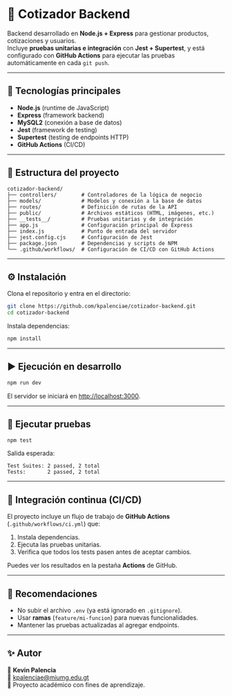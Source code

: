 # 🛒 Cotizador Backend

Backend desarrollado en **Node.js + Express** para gestionar productos, cotizaciones y usuarios.  
Incluye **pruebas unitarias e integración** con **Jest + Supertest**, y está configurado con **GitHub Actions** para ejecutar las pruebas automáticamente en cada `git push`.

---

## 🚀 Tecnologías principales
- **Node.js** (runtime de JavaScript)
- **Express** (framework backend)
- **MySQL2** (conexión a base de datos)
- **Jest** (framework de testing)
- **Supertest** (testing de endpoints HTTP)
- **GitHub Actions** (CI/CD)

---

## 📂 Estructura del proyecto
```
cotizador-backend/
├── controllers/        # Controladores de la lógica de negocio
├── models/             # Modelos y conexión a la base de datos
├── routes/             # Definición de rutas de la API
├── public/             # Archivos estáticos (HTML, imágenes, etc.)
├── __tests__/          # Pruebas unitarias y de integración
├── app.js              # Configuración principal de Express
├── index.js            # Punto de entrada del servidor
├── jest.config.cjs     # Configuración de Jest
├── package.json        # Dependencias y scripts de NPM
└── .github/workflows/  # Configuración de CI/CD con GitHub Actions
```

---

## ⚙️ Instalación

Clona el repositorio y entra en el directorio:

```bash
git clone https://github.com/kpalenciae/cotizador-backend.git
cd cotizador-backend
```

Instala dependencias:

```bash
npm install
```

---

## ▶️ Ejecución en desarrollo

```bash
npm run dev
```

El servidor se iniciará en [http://localhost:3000](http://localhost:3000).

---

## 🧪 Ejecutar pruebas

```bash
npm test
```

Salida esperada:

```
Test Suites: 2 passed, 2 total
Tests:       2 passed, 2 total
```

---

## 🔄 Integración continua (CI/CD)

El proyecto incluye un flujo de trabajo de **GitHub Actions** (`.github/workflows/ci.yml`) que:

1. Instala dependencias.
2. Ejecuta las pruebas unitarias.
3. Verifica que todos los tests pasen antes de aceptar cambios.

Puedes ver los resultados en la pestaña **Actions** de GitHub.

---

## 📌 Recomendaciones

- No subir el archivo `.env` (ya está ignorado en `.gitignore`).
- Usar **ramas** (`feature/mi-funcion`) para nuevas funcionalidades.
- Mantener las pruebas actualizadas al agregar endpoints.

---

## ✨ Autor

👤 **Kevin Palencia**  
📧 kpalenciae@miumg.edu.gt  
🚀 Proyecto académico con fines de aprendizaje.

